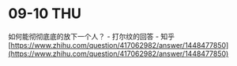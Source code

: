 # 09-10 THU

如何能彻彻底底的放下一个人？ - 打尔纹的回答 - 知乎 [https://www.zhihu.com/question/417062982/answer/1448477850](https://www.zhihu.com/question/417062982/answer/1448477850)

